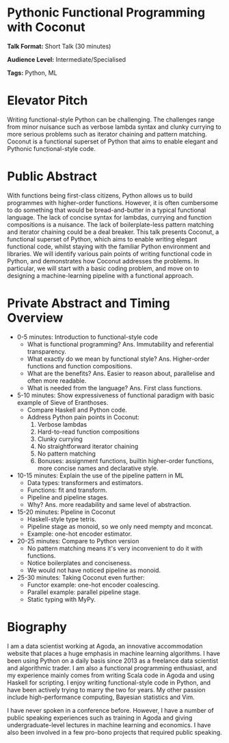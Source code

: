 # Pythonic Functional Programming with Coconut

**Talk Format:** Short Talk (30 minutes)

**Audience Level:** Intermediate/Specialised

**Tags:** Python, ML

# Elevator Pitch

Writing functional-style Python can be challenging. The challenges range from minor nuisance such as verbose lambda syntax and clunky currying to more serious problems such as iterator chaining and pattern matching. Coconut is a functional superset of Python that aims to enable elegant and Pythonic functional-style code.

# Public Abstract

With functions being first-class citizens, Python allows us to build programmes with higher-order functions. However, it is often cumbersome to do something that would be bread-and-butter in a typical functional language. The lack of concise syntax for lambdas, currying and function compositions is a nuisance. The lack of boilerplate-less pattern matching and iterator chaining could be a deal breaker. This talk presents Coconut, a functional superset of Python, which aims to enable writing elegant functional code, whilst staying with the familiar Python environment and libraries. We will identify various pain points of writing functional code in Python, and demonstrates how Coconut addresses the problems. In particular, we will start with a basic coding problem, and move on to designing a machine-learning pipeline with a functional approach.

# Private Abstract and Timing Overview

- 0-5 minutes: Introduction to functional-style code
    - What is functional programming? Ans. Immutability and referential transparency.
    - What exactly do we mean by functional style? Ans. Higher-order functions and function compositions.
    - What are the benefits? Ans. Easier to reason about, parallelise and often more readable.
    - What is needed from the language? Ans. First class functions.
- 5-10 minutes: Show expressiveness of functional paradigm with basic example of Sieve of Eranthoses.
    - Compare Haskell and Python code.
    - Address Python pain points in Coconut:
        1. Verbose lambdas
        2. Hard-to-read function compositions
        3. Clunky currying
        4. No straightforward iterator chaining
        5. No pattern matching
        6. Bonuses: assignment functions, builtin higher-order functions, more concise names and declarative style.
- 10-15 minutes: Explain the use of the pipeline pattern in ML
    - Data types: transformers and estimators.
    - Functions: fit and transform.
    - Pipeline and pipeline stages.
    - Why? Ans. more readability and same level of abstraction.
- 15-20 minutes: Pipeline in Coconut
    - Haskell-style type tetris.
    - Pipeline stage as monoid, so we only need mempty and mconcat.
    - Example: one-hot encoder estimator.
- 20-25 minutes: Compare to Python version
    - No pattern matching means it's very inconvenient to do it with functions.
    - Notice boilerplates and conciseness.
    - We would not have noticed pipeline as monoid.
- 25-30 minutes: Taking Coconut even further:
    - Functor example: one-hot encoder coalescing.
    - Parallel example: parallel pipeline stage.
    - Static typing with MyPy.

# Biography

I am a data scientist working at Agoda, an innovative accommodation website that places a huge emphasis in machine learning algorithms. I have been using Python on a daily basis since 2013 as a freelance data scientist and algorithmic trader. I am also a functional programming enthusiast, and my experience mainly comes from writing Scala code in Agoda and using Haskell for scripting. I enjoy writing functional-style code in Python, and have been actively trying to marry the two for years. My other passion include high-performance computing, Bayesian statistics and Vim.

I have never spoken in a conference before. However, I have a number of public speaking experiences such as training in Agoda and giving undergraduate-level lectures in machine learning and economics. I have also been involved in a few pro-bono projects that required public speaking.
